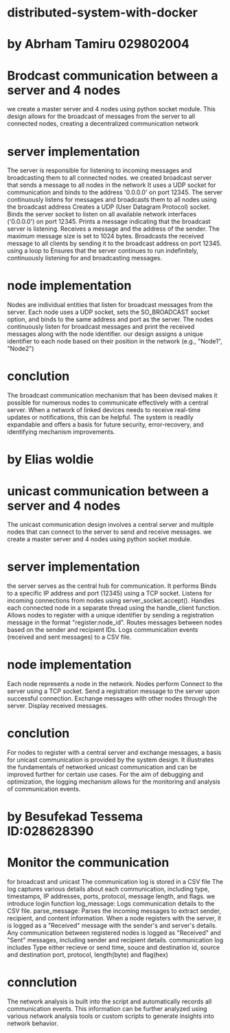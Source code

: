 # distributed-system-with-docker
# by Abrham Tamiru 029802004
# Brodcast communication between a server and 4 nodes
we create a master server and 4 nodes using python socket module.
This design allows for the broadcast of messages from the server to all connected nodes, creating a decentralized communication network
# server implementation 
The server is responsible for listening to incoming messages and broadcasting them to all connected nodes. we created broadcast server that sends a message to all nodes in the network
It uses a UDP socket for communication and binds to the address '0.0.0.0' on port 12345. The server continuously listens for messages and broadcasts them to all nodes using the broadcast address 
  Creates a UDP (User Datagram Protocol) socket.
  Binds the server socket to listen on all available network interfaces ('0.0.0.0') on port 12345.
  Prints a message indicating that the broadcast server is listening.
  Receives a message and the address of the sender. The maximum message size is set to 1024 bytes.
  Broadcasts the received message to all clients by sending it to the broadcast address on port 12345.
  using a loop to Ensures that the server continues to run indefinitely, continuously listening for and broadcasting messages.
# node implementation 
Nodes are individual entities that listen for broadcast messages from the server. Each node uses a UDP socket, sets the SO_BROADCAST socket option, and binds to the same address and port as the server. The nodes continuously listen for broadcast messages and print the received messages along with the node identifier.
our design assigns a unique identifier to each node based on their position in the network (e.g., "Node1", "Node2")
# conclution 
The broadcast communication mechanism that has been devised makes it possible for numerous nodes to communicate effectively with a central server. When a network of linked devices needs to receive real-time updates or notifications, this can be helpful. The system is readily expandable and offers a basis for future security, error-recovery, and identifying mechanism improvements.

# by Elias woldie 
# unicast communication between a server and 4 nodes
The unicast communication design involves a central server and multiple nodes that can connect to the server to send and receive messages.
we create a master server and 4 nodes using python socket module.
# server implementation 
the server serves as the central hub for communication. It performs 
  Binds to a specific IP address and port (12345) using a TCP socket.
  Listens for incoming connections from nodes using server_socket.accept().
  Handles each connected node in a separate thread using the handle_client function.
  Allows nodes to register with a unique identifier by sending a registration message in the format "register:node_id".
  Routes messages between nodes based on the sender and recipient IDs.
  Logs communication events (received and sent messages) to a CSV file.
# node implementation 
Each node represents a node in the network. 
Nodes perform 
  Connect to the server using a TCP socket.
  Send a registration message to the server upon successful connection.
  Exchange messages with other nodes through the server.
  Display received messages.
# conclution 
For nodes to register with a central server and exchange messages, a basis for unicast communication is provided by the system design. It illustrates the fundamentals of networked unicast communication and can be improved further for certain use cases. For the aim of debugging and optimization, the logging mechanism allows for the monitoring and analysis of communication events.

# by Besufekad Tessema ID:028628390
# Monitor the communication
for broadcast and unicast 
  The communication log is stored in a CSV file
  The log captures various details about each communication, including type, timestamps, IP addresses, ports, protocol, message length, and flags.
we introduce login function 
  log_message: Logs communication details to the CSV file.
  parse_message: Parses the incoming messages to extract sender, recipient, and content information.
When a node registers with the server, it is logged as a "Received" message with the sender's and server's details.
Any communication between registered nodes is logged as "Received" and "Sent" messages, including sender and recipient details.
communication log includes
Type either recieve or send
time, souce and destination id, source and destination port, protocol, length(byte) and flag(hex)
# connclution
The network analysis is built into the script and automatically records all communication events. This information can be further analyzed using various network analysis tools or custom scripts to generate insights into network behavior.
